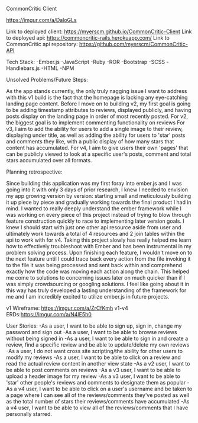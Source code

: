 CommonCritic Client

https://imgur.com/a/DaloGLs

Link to deployed client: https://myerscm.github.io/CommonCritic-Client
Link to deployed api: https://commoncritic-rails.herokuapp.com/
Link to CommonCritic api repository: https://github.com/myerscm/CommonCritic-API

Tech Stack:
-Ember.js
-JavaScript
-Ruby
-ROR
-Bootstrap
-SCSS
-Handlebars.js
-HTML
-NPM

Unsolved Problems/Future Steps:

As the app stands currently, the only truly nagging issue I want to address with this v1 build is the fact that the homepage is lacking any eye-catching landing page content. Before I move on to building v2, my first goal is going to be adding timestamp attributes to reviews, displayed publicly, and having posts display on the landing page in order of most recently posted.
For v2, the biggest goal is to implement commenting functionality on reviews
For v3, I aim to add the ability for users to add a single image to their review, displaying under title, as well as adding the ability for users to 'star' posts and comments they like, with a public display of how many stars that content has accumulated.
For v4, I aim to give users their own 'pages' that can be publicly viewed to look at a specific user's posts, comment and total stars accumulated over all formats.

Planning retrospective:

Since building this application was my first foray into ember.js and I was going into it with only 3 days of prior research, I knew I needed to envision my app growing version by version: starting small and meticulously building it up piece by piece and gradually working towards the final product I had in mind. I wanted to really deeply understand the ember framework while I was working on every piece of this project instead of trying to blow through feature construction quickly to race to implementing later version goals. I knew I should start with just one other api resource aside from user and ultimately work towards a total of 4 resources and 2 join tables within the api to work with for v4. Taking this project slowly has really helped me learn how to effectively troubleshoot with Ember and has been instrumental in my problem solving process. Upon finishing each feature, I wouldn't move on to the next feature until I could trace back every action from the file invoking it to the file it was being processed and sent back within and comprehend exactly how the code was moving each action along the chain. This helped me come to solutions to concerning issues later on much quicker than if I was simply crowdsourcing or googling solutions. I feel like going about it in this way has truly developed a lasting understanding of the framework for me and I am incredibly excited to utilize ember.js in future projects.

v1 Wireframe: https://imgur.com/a/ZrCfKmh
v1-v4 ERDs:https://imgur.com/a/N4lE5h0

User Stories:
-As a user, I want to be able to sign up, sign in, change my password and sign out
-As a user, I want to be able to browse reviews without being signed in
-As a user, I want to be able to sign in and create a review, find a specific review and be able to update/delete my own reviews
-As a user, I do not want cross site scripting/the ability for other users to modify my reviews
-As a user, I want to be able to click on a review and read the actual review content in another view state
-As a v2 user, I want to be able to post comments on reviews
-As a v3 user, I want to be able to upload a header image for my review
-As a v3 user, I want to be able to 'star' other people's reviews and comments to designate them as popular
-As a v4 user, I want to be able to click on a user's username and be taken to a page where I can see all of the reviews/comments they've posted as well as the total number of stars their reviews/comments have accumulated
-As a v4 user, I want to be able to view all of the reviews/comments that I have personally starred.
